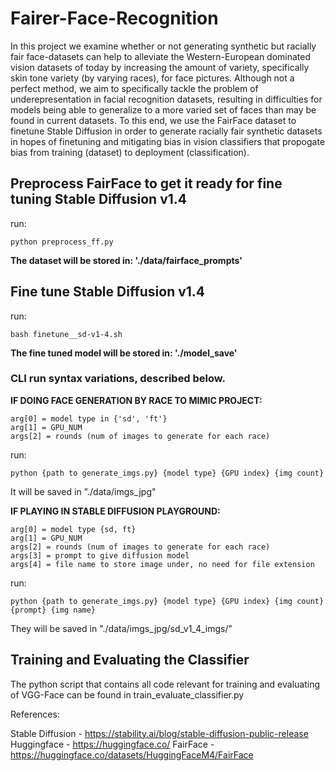 # Fairer-Face-Recognition

In this project we examine whether or not generating synthetic but racially fair face-datasets can help to alleviate the Western-European dominated vision datasets of today by increasing the amount of variety, specifically skin tone variety (by varying races), for face pictures. Although not a perfect method, we aim to specifically tackle the problem of underepresentation in facial recognition datasets, resulting in difficulties for models being able to generalize to a more varied set of faces than may be found in current datasets. To this end, we use the FairFace dataset to finetune Stable Diffusion in order to generate racially fair synthetic datasets in hopes of finetuning and mitigating bias in vision classifiers that propogate bias from training (dataset) to deployment (classification).

## Preprocess FairFace to get it ready for fine tuning Stable Diffusion v1.4

run:

```
python preprocess_ff.py
```

**The dataset will be stored in: './data/fairface_prompts'**

## Fine tune Stable Diffusion v1.4

run:

```
bash finetune__sd-v1-4.sh
```

**The fine tuned model will be stored in: './model_save'**

### CLI run syntax variations, described below.

**IF DOING FACE GENERATION BY RACE TO MIMIC PROJECT:**

```
arg[0] = model type in {'sd', 'ft'}
arg[1] = GPU_NUM
args[2] = rounds (num of images to generate for each race)
```

run:

```
python {path to generate_imgs.py} {model type} {GPU index} {img count}
```

It will be saved in "./data/imgs_jpg"

**IF PLAYING IN STABLE DIFFUSION PLAYGROUND:**

```
arg[0] = model type {sd, ft}
arg[1] = GPU_NUM
args[2] = rounds (num of images to generate for each race)
args[3] = prompt to give diffusion model
args[4] = file name to store image under, no need for file extension
```

run:

```
python {path to generate_imgs.py} {model type} {GPU index} {img count} {prompt} {img name}
```

They will be saved in "./data/imgs_jpg/sd_v1_4_imgs/"

## Training and Evaluating the Classifier

The python script that contains all code relevant for training and evaluating of VGG-Face can be found in train_evaluate_classifier.py

References:

Stable Diffusion - https://stability.ai/blog/stable-diffusion-public-release
Huggingface - https://huggingface.co/
FairFace - https://huggingface.co/datasets/HuggingFaceM4/FairFace